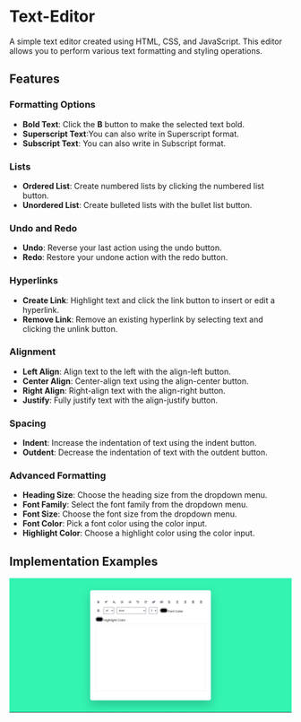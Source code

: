
# Text-Editor

A simple text editor created using HTML, CSS, and JavaScript. This editor allows you to perform various text formatting and styling operations.

## Features

### Formatting Options
- **Bold Text**: Click the **B** button to make the selected text bold.
- **Superscript Text**:You can also write in Superscript format.
- **Subscript Text**: You can also write in Subscript format.

### Lists
- **Ordered List**: Create numbered lists by clicking the numbered list button.
- **Unordered List**: Create bulleted lists with the bullet list button.

### Undo and Redo
- **Undo**: Reverse your last action using the undo button.
- **Redo**: Restore your undone action with the redo button.

### Hyperlinks
- **Create Link**: Highlight text and click the link button to insert or edit a hyperlink.
- **Remove Link**: Remove an existing hyperlink by selecting text and clicking the unlink button.

### Alignment
- **Left Align**: Align text to the left with the align-left button.
- **Center Align**: Center-align text using the align-center button.
- **Right Align**: Right-align text with the align-right button.
- **Justify**: Fully justify text with the align-justify button.

### Spacing
- **Indent**: Increase the indentation of text using the indent button.
- **Outdent**: Decrease the indentation of text with the outdent button.

### Advanced Formatting
- **Heading Size**: Choose the heading size from the dropdown menu.
- **Font Family**: Select the font family from the dropdown menu.
- **Font Size**: Choose the font size from the dropdown menu.
- **Font Color**: Pick a font color using the color input.
- **Highlight Color**: Choose a highlight color using the color input.
## Implementation Examples

![Demo](./Images/demo.png)






